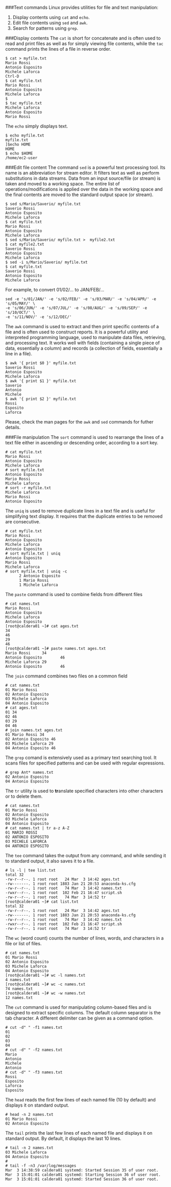 ###Text commands
Linux provides utilities for file and text manipulation:

1. Display contents using ``cat`` and ``echo``. 
2. Edit file contents using ``sed`` and ``awk``.
3. Search for patterns using ``grep``.

###Display contents
The ``cat`` is short for concatenate and is often used to read and print files as well as for simply viewing file contents, while the ``tac`` command prints the lines of a file in reverse order.
```
$ cat > myfile.txt
Mario Rossi
Antonio Esposito
Michele Laforca
Ctrl-D
$ cat myfile.txt
Mario Rossi
Antonio Esposito
Michele Laforca
$
$ tac myfile.txt
Michele Laforca
Antonio Esposito
Mario Rossi
```
The ``echo`` simply displays text.
```
$ echo myfile.txt
myfile.txt
]$echo HOME
HOME
$ echo $HOME
/home/ec2-user
```
###Edit file content
The command ``sed`` is a powerful text processing tool. Its name is an abbreviation for stream editor. It filters text as well as perform substitutions in data streams. Data from an input source/file (or stream) is taken and moved to a working space. The entire list of operations/modifications is applied over the data in the working space and the final contents are moved to the standard output space (or stream).
```
$ sed s/Mario/Saverio/ myfile.txt
Saverio Rossi
Antonio Esposito
Michele Laforca
$ cat myfile.txt
Mario Rossi
Antonio Esposito
Michele Laforca
$ sed s/Mario/Saverio/ myfile.txt >  myfile2.txt
$ cat myfile2.txt
Saverio Rossi
Antonio Esposito
Michele Laforca
$ sed -i s/Mario/Saverio/ myfile.txt
$ cat myfile.txt
Saverio Rossi
Antonio Esposito
Michele Laforca
```
For example, to convert 01/02/… to JAN/FEB/…
```
sed -e 's/01/JAN/' -e 's/02/FEB/' -e 's/03/MAR/' -e 's/04/APR/' -e 's/05/MAY/' \ 
-e 's/06/JUN/' -e 's/07/JUL/' -e 's/08/AUG/' -e 's/09/SEP/' -e 's/10/OCT/' \
-e 's/11/NOV/' -e 's/12/DEC/'
```
The ``awk`` command is used to extract and then print specific contents of a file and is often used to construct reports. It is a powerful utility and interpreted programming language, used to manipulate data files, retrieving, and processing text.
It works well with fields (containing a single piece of data, essentially a column) and records (a collection of fields, essentially a line in a file).

```
$ awk '{ print $0 }' myfile.txt
Saverio Rossi
Antonio Esposito
Michele Laforca
$ awk '{ print $1 }' myfile.txt
Saverio
Antonio
Michele
$ awk '{ print $2 }' myfile.txt
Rossi
Esposito
Laforca
```
Please, check the man pages for the ``awk`` and ``sed`` commands for futher details.

###File manipulation
The ``sort`` command is used to rearrange the lines of a text file either in ascending or descending order, according to a sort key.
```
# cat myfile.txt
Mario Rossi
Antonio Esposito
Michele Laforca
# sort myfile.txt
Antonio Esposito
Mario Rossi
Michele Laforca
# sort -r myfile.txt
Michele Laforca
Mario Rossi
Antonio Esposito
```
The ``uniq`` is used to remove duplicate lines in a text file and is useful for simplifying text display. It requires that the duplicate entries to be removed are consecutive.

```
# cat myfile.txt
Mario Rossi
Antonio Esposito
Michele Laforca
Antonio Esposito
# sort myfile.txt | uniq
Antonio Esposito
Mario Rossi
Michele Laforca
# sort myfile.txt | uniq -c
      2 Antonio Esposito
      1 Mario Rossi
      1 Michele Laforca
```

The ``paste`` command is used to combine fields from different files

```
# cat names.txt
Mario Rossi
Antonio Esposito
Michele Laforca
Antonio Esposito
[root@caldera01 ~]# cat ages.txt
34
46
29
46
[root@caldera01 ~]# paste names.txt ages.txt
Mario Rossi     34
Antonio Esposito        46
Michele Laforca 29
Antonio Esposito        46
```

The ``join`` command combines two files on a common field

```
# cat names.txt
01 Mario Rossi
02 Antonio Esposito
03 Michele Laforca
04 Antonio Esposito
# cat ages.txt
01 34
02 46
03 29
04 46
# join names.txt ages.txt
01 Mario Rossi 34
02 Antonio Esposito 46
03 Michele Laforca 29
04 Antonio Esposito 46
```

The ``grep`` comand is extensively used as a primary text searching tool. It scans files for specified patterns and can be used with regular expressions.
```
# grep Ant* names.txt
02 Antonio Esposito
04 Antonio Esposito
```
The ``tr`` utility is used to **tr**anslate specified characters into other characters or to delete them.
```
# cat names.txt
01 Mario Rossi
02 Antonio Esposito
03 Michele Laforca
04 Antonio Esposito
# cat names.txt | tr a-z A-Z
01 MARIO ROSSI
02 ANTONIO ESPOSITO
03 MICHELE LAFORCA
04 ANTONIO ESPOSITO
```
The ``tee`` command takes the output from any command, and while sending it to standard output, it also saves it to a file.
```
# ls -l | tee list.txt
total 32
-rw-r--r--. 1 root root   24 Mar  3 14:42 ages.txt
-rw-------. 1 root root 1883 Jan 21 20:53 anaconda-ks.cfg
-rw-r--r--. 1 root root   74 Mar  3 14:42 names.txt
-rwxr--r--. 1 root root  102 Feb 21 16:47 script.sh
-rw-r--r--. 1 root root   74 Mar  3 14:52 tr
[root@caldera01 ~]# cat list.txt
total 32
-rw-r--r--. 1 root root   24 Mar  3 14:42 ages.txt
-rw-------. 1 root root 1883 Jan 21 20:53 anaconda-ks.cfg
-rw-r--r--. 1 root root   74 Mar  3 14:42 names.txt
-rwxr--r--. 1 root root  102 Feb 21 16:47 script.sh
-rw-r--r--. 1 root root   74 Mar  3 14:52 tr
```

The ``wc`` (word count) counts the number of lines, words, and characters in a file or list of files. 
```
# cat names.txt
01 Mario Rossi
02 Antonio Esposito
03 Michele Laforca
04 Antonio Esposito
[root@caldera01 ~]# wc -l names.txt
4 names.txt
[root@caldera01 ~]# wc -c names.txt
74 names.txt
[root@caldera01 ~]# wc -w names.txt
12 names.txt
```
The ``cut`` command is used for manipulating column-based files and is designed to extract specific columns. The default column separator is the tab character. A different delimiter can be given as a command option.
```
# cut -d" " -f1 names.txt
01
02
03
04
# cut -d" " -f2 names.txt
Mario
Antonio
Michele
Antonio
# cut -d" " -f3 names.txt
Rossi
Esposito
Laforca
Esposito
```

The ``head`` reads the first few lines of each named file (10 by default) and displays it on standard output.
```
# head -n 2 names.txt
01 Mario Rossi
02 Antonio Esposito
```
The ``tail`` prints the last few lines of each named file and displays it on standard output. By default, it displays the last 10 lines.
```
# tail -n 2 names.txt
03 Michele Laforca
04 Antonio Esposito
#
# tail -f -n3 /var/log/messages
Mar  3 14:38:59 caldera01 systemd: Started Session 35 of user root.
Mar  3 15:01:01 caldera01 systemd: Starting Session 36 of user root.
Mar  3 15:01:01 caldera01 systemd: Started Session 36 of user root.
```
